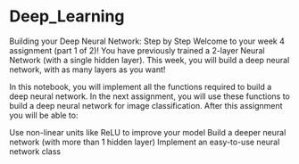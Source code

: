# Deep_Learning
Building your Deep Neural Network: Step by Step
Welcome to your week 4 assignment (part 1 of 2)! You have previously trained a 2-layer Neural Network (with a single hidden layer). This week, you will build a deep neural network, with as many layers as you want!

In this notebook, you will implement all the functions required to build a deep neural network.
In the next assignment, you will use these functions to build a deep neural network for image classification.
After this assignment you will be able to:

Use non-linear units like ReLU to improve your model
Build a deeper neural network (with more than 1 hidden layer)
Implement an easy-to-use neural network class
